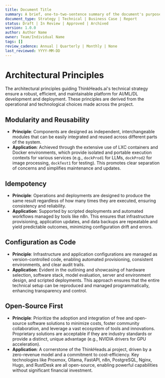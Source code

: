 ```yaml
---
title: Document Title
summary: A brief, one-to-two-sentence summary of the document's purpose and content.
document_type: Strategy | Technical | Business Case | Report
status: Draft | In Review | Approved | Archived
version: 1.0.0
author: Author Name
owner: Team/Individual Name
tags: []
review_cadence: Annual | Quarterly | Monthly | None
last_reviewed: YYYY-MM-DD
---
```

# Architectural Principles

The architectural principles guiding ThinkHeads.ai's technical strategy ensure a robust, efficient, and maintainable platform for AI/ML/DL development and deployment. These principles are derived from the operational and technological choices made across the project.

## Modularity and Reusability
*   **Principle**: Components are designed as independent, interchangeable modules that can be easily integrated and reused across different parts of the system.
*   **Application**: Achieved through the extensive use of LXC containers and Docker environments, which provide isolated and portable execution contexts for various services (e.g., `dockProd1` for LLMs, `dockProd2` for image processing, `dockTest1` for testing). This promotes clear separation of concerns and simplifies maintenance and updates.

## Idempotency
*   **Principle**: Operations and deployments are designed to produce the same result regardless of how many times they are executed, ensuring consistency and reliability.
*   **Application**: Supported by scripted deployments and automated workflows managed by tools like n8n. This ensures that infrastructure provisioning, application updates, and data backups are repeatable and yield predictable outcomes, minimizing configuration drift and errors.

## Configuration as Code
*   **Principle**: Infrastructure and application configurations are managed as version-controlled code, enabling automated provisioning, consistent environments, and clear audit trails.
*   **Application**: Evident in the outlining and showcasing of hardware selection, software stack, model evaluation, server and environment design, and scripted deployments. This approach ensures that the entire technical setup can be reproduced and managed programmatically, enhancing transparency and control.

## Open-Source First
*   **Principle**: Prioritize the adoption and integration of free and open-source software solutions to minimize costs, foster community collaboration, and leverage a vast ecosystem of tools and innovations. Proprietary solutions are acceptable if they are industry standards or provide a distinct, unique advantage (e.g., NVIDIA drivers for GPU acceleration).
*   **Application**: A cornerstone of the ThinkHeads.ai project, driven by a zero-revenue model and a commitment to cost-efficiency. Key technologies like Proxmox, Ollama, FastAPI, n8n, PostgreSQL, Nginx, Hugo, and RustDesk are all open-source, enabling powerful capabilities without significant financial investment.
